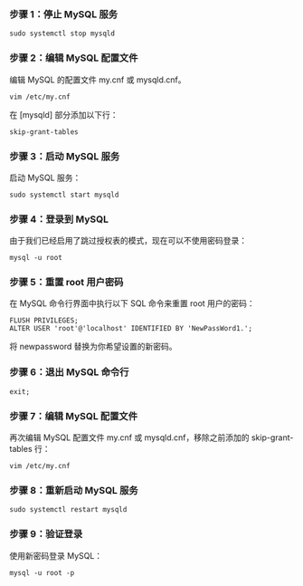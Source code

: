 ### 步骤 1：停止 MySQL 服务

```
sudo systemctl stop mysqld
```

### 步骤 2：编辑 MySQL 配置文件

编辑 MySQL 的配置文件 my.cnf 或 mysqld.cnf。

```
vim /etc/my.cnf
```

在 [mysqld] 部分添加以下行：

```
skip-grant-tables
```

### 步骤 3：启动 MySQL 服务

启动 MySQL 服务：

```
sudo systemctl start mysqld
```

### 步骤 4：登录到 MySQL

由于我们已经启用了跳过授权表的模式，现在可以不使用密码登录：

```
mysql -u root
```

### 步骤 5：重置 root 用户密码

在 MySQL 命令行界面中执行以下 SQL 命令来重置 root 用户的密码：

```
FLUSH PRIVILEGES;
ALTER USER 'root'@'localhost' IDENTIFIED BY 'NewPassWord1.';
```

将 newpassword 替换为你希望设置的新密码。

### 步骤 6：退出 MySQL 命令行

```
exit;
```

### 步骤 7：编辑 MySQL 配置文件

再次编辑 MySQL 配置文件 my.cnf 或 mysqld.cnf，移除之前添加的 skip-grant-tables 行：

```
vim /etc/my.cnf
```

### 步骤 8：重新启动 MySQL 服务

```
sudo systemctl restart mysqld
```

### 步骤 9：验证登录

使用新密码登录 MySQL：

```
mysql -u root -p
```